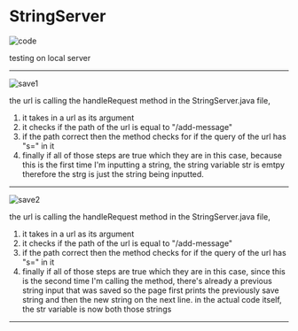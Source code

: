 # StringServer
![code](https://user-images.githubusercontent.com/130100567/234160365-a9520742-a679-4d9a-b1c6-3f3d7185d2e4.png)

testing on local server

---
![save1](https://user-images.githubusercontent.com/130100567/234160408-a8621396-a71e-4e38-b1b3-c7641b2a8ecf.png)

the url is calling the handleRequest method in the StringServer.java file, 
1. it takes in a url as its argument 
2. it checks if the path of the url is equal to "/add-message"
3. if the path correct then the method checks for if the query of the url has "s=" in it 
4. finally if all of those steps are true which they are in this case, 
because this is the first time I'm inputting a string, the string variable str is emtpy therefore the strg is just the string being inputted.

---
![save2](https://user-images.githubusercontent.com/130100567/234160423-515dc74f-fc0f-46a2-b79a-581f39d3599a.png)

the url is calling the handleRequest method in the StringServer.java file, 
1. it takes in a url as its argument 
2. it checks if the path of the url is equal to "/add-message"
3. if the path correct then the method checks for if the query of the url has "s=" in it 
4. finally if all of those steps are true which they are in this case, 
since this is the second time I'm calling the method, there's already a previous string input that was saved so the page first prints the previously save string and then the new string on the next line. 
in the actual code itself, the str variable is now both those strings

---
